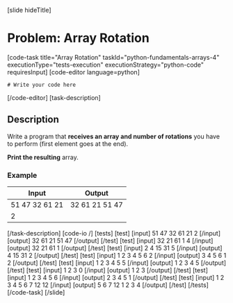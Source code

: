 [slide hideTitle]
# Problem: Array Rotation
[code-task title="Array Rotation" taskId="python-fundamentals-arrays-4" executionType="tests-execution" executionStrategy="python-code" requiresInput]
[code-editor language=python]
```
# Write your code here
```
[/code-editor]
[task-description]
## Description
Write a program that **receives an array and number of rotations** you have to perform (first element goes at the end).

**Print the resulting** array.

### Example
| **Input** | **Output** |
| --- | --- |
| 51 47 32 61 21 | 32 61 21 51 47 |
| 2 | |

[/task-description]
[code-io /]
[tests]
[test]
[input]
51 47 32 61 21
2
[/input]
[output]
32 61 21 51 47
[/output]
[/test]
[test]
[input]
32 21 61 1
4
[/input]
[output]
32 21 61 1
[/output]
[/test]
[test]
[input]
2 4 15 31
5
[/input]
[output]
4 15 31 2
[/output]
[/test]
[test]
[input]
1 2 3 4 5 6
2
[/input]
[output]
3 4 5 6 1 2
[/output]
[/test]
[test]
[input]
1 2 3 4 5
5
[/input]
[output]
1 2 3 4 5
[/output]
[/test]
[test]
[input]
1 2 3
0
[/input]
[output]
1 2 3
[/output]
[/test]
[test]
[input]
1 2 3 4 5
6
[/input]
[output]
2 3 4 5 1
[/output]
[/test]
[test]
[input]
1 2 3 4 5 6 7 12
12
[/input]
[output]
5 6 7 12 1 2 3 4
[/output]
[/test]
[/tests]
[/code-task]
[/slide]